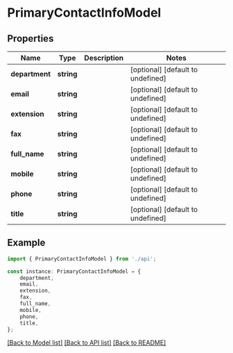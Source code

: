 # PrimaryContactInfoModel


## Properties

Name | Type | Description | Notes
------------ | ------------- | ------------- | -------------
**department** | **string** |  | [optional] [default to undefined]
**email** | **string** |  | [optional] [default to undefined]
**extension** | **string** |  | [optional] [default to undefined]
**fax** | **string** |  | [optional] [default to undefined]
**full_name** | **string** |  | [optional] [default to undefined]
**mobile** | **string** |  | [optional] [default to undefined]
**phone** | **string** |  | [optional] [default to undefined]
**title** | **string** |  | [optional] [default to undefined]

## Example

```typescript
import { PrimaryContactInfoModel } from './api';

const instance: PrimaryContactInfoModel = {
    department,
    email,
    extension,
    fax,
    full_name,
    mobile,
    phone,
    title,
};
```

[[Back to Model list]](../README.md#documentation-for-models) [[Back to API list]](../README.md#documentation-for-api-endpoints) [[Back to README]](../README.md)
